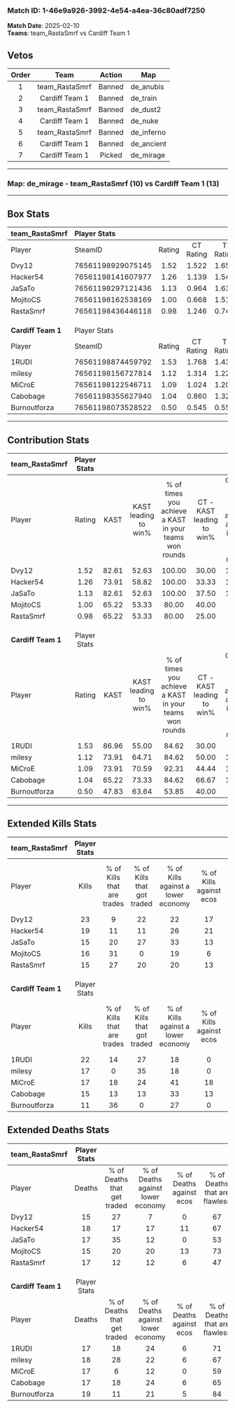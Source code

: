 ### Match ID: 1-46e9a926-3992-4e54-a4ea-36c80adf7250  
**Match Date**: 2025-02-10  
**Teams**: team_RastaSmrf vs Cardiff Team 1  

## Vetos  

| Order | Team | Action | Map |
| :---: | :--: | :----: | --- |
| 1 | team_RastaSmrf | Banned | de_anubis |
| 2 | Cardiff Team 1 | Banned | de_train |
| 3 | team_RastaSmrf | Banned | de_dust2 |
| 4 | Cardiff Team 1 | Banned | de_nuke |
| 5 | team_RastaSmrf | Banned | de_inferno |
| 6 | Cardiff Team 1 | Banned | de_ancient |
| 7 | Cardiff Team 1 | Picked | de_mirage |

---  

### **Map**: de_mirage - team_RastaSmrf (10) vs Cardiff Team 1 (13)  
---  

## Box Stats  

| **team_RastaSmrf** | Player Stats      |        |           |          |       |       |       |         |        |      |     |
| :- | :- | :-: | :-: | :-: | :-: | :-: | :-: | :-: | :-: | :-: | :-: |
| Player             | SteamID           | Rating | CT Rating | T Rating | KAST  |  ADR  | Kills | Assists | Deaths | K/D  | HS% |
| Dvy12              | 76561198929075145 |  1.52  |   1.522   |  1.659   | 82.61 | 95.7  |  23   |    7    |   15   | 1.53 | 34  |
| Hacker54           | 76561198141607977 |  1.26  |   1.139   |  1.544   | 73.91 | 96.3  |  19   |   12    |   18   | 1.06 | 42  |
| JaSaTo             | 76561198297121436 |  1.13  |   0.964   |  1.635   | 82.61 | 77.4  |  15   |   11    |   17   | 0.88 | 60  |
| MojitoCS           | 76561198162538169 |  1.00  |   0.668   |  1.511   | 65.22 | 61.6  |  16   |    3    |   15   | 1.07 | 50  |
| RastaSmrf          | 76561198436446118 |  0.98  |   1.246   |  0.744   | 65.22 | 75.2  |  15   |    8    |   17   | 0.88 | 33  |
|                    |                   |        |           |          |       |       |       |         |        |      |     |
|                    |                   |        |           |          |       |       |       |         |        |      |     |
|                    |                   |        |           |          |       |       |       |         |        |      |     |
| **Cardiff Team 1** | Player Stats      |        |           |          |       |       |       |         |        |      |     |
| Player             | SteamID           | Rating | CT Rating | T Rating | KAST  |  ADR  | Kills | Assists | Deaths | K/D  | HS% |
| 1RUDI              | 76561198874459792 |  1.53  |   1.768   |  1.438   | 86.96 | 116.1 |  22   |    6    |   17   | 1.29 | 54  |
| milesy             | 76561198156727814 |  1.12  |   1.314   |  1.220   | 73.91 | 84.6  |  17   |    7    |   18   | 0.94 | 64  |
| MiCroE             | 76561198122546711 |  1.09  |   1.024   |  1.201   | 73.91 | 73.1  |  17   |    3    |   17   | 1.00 | 58  |
| Cabobage           | 76561198355627940 |  1.04  |   0.860   |  1.326   | 65.22 | 90.3  |  15   |    9    |   17   | 0.88 | 66  |
| Burnoutforza       | 76561198073528522 |  0.50  |   0.545   |  0.554   | 47.83 | 34.2  |  11   |    1    |   19   | 0.58 | 45  |
---  

## Contribution Stats  

| **team_RastaSmrf** | Player Stats |       |                      |                                                        |                           |                                                             |                          |                                                            |
| :- | :-: | :-: | :-: | :-: | :-: | :-: | :-: | :-: |
| Player             |    Rating    | KAST  | KAST leading to win% | % of times you achieve a KAST in your teams won rounds | CT - KAST leading to win% | CT - % of times you achieve a KAST in your teams won rounds | T - KAST leading to win% | T - % of times you achieve a KAST in your teams won rounds |
| Dvy12              |     1.52     | 82.61 |        52.63         |                         100.00                         |           30.00           |                           100.00                            |          77.78           |                           100.00                           |
| Hacker54           |     1.26     | 73.91 |        58.82         |                         100.00                         |           33.33           |                           100.00                            |          87.50           |                           100.00                           |
| JaSaTo             |     1.13     | 82.61 |        52.63         |                         100.00                         |           37.50           |                           100.00                            |          63.64           |                           100.00                           |
| MojitoCS           |     1.00     | 65.22 |        53.33         |                         80.00                          |           40.00           |                            66.67                            |          60.00           |                           85.71                            |
| RastaSmrf          |     0.98     | 65.22 |        53.33         |                         80.00                          |           25.00           |                            66.67                            |          85.71           |                           85.71                            |
|                    |              |       |                      |                                                        |                           |                                                             |                          |                                                            |
|                    |              |       |                      |                                                        |                           |                                                             |                          |                                                            |
|                    |              |       |                      |                                                        |                           |                                                             |                          |                                                            |
| **Cardiff Team 1** | Player Stats |       |                      |                                                        |                           |                                                             |                          |                                                            |
| Player             |    Rating    | KAST  | KAST leading to win% | % of times you achieve a KAST in your teams won rounds | CT - KAST leading to win% | CT - % of times you achieve a KAST in your teams won rounds | T - KAST leading to win% | T - % of times you achieve a KAST in your teams won rounds |
| 1RUDI              |     1.53     | 86.96 |        55.00         |                         84.62                          |           30.00           |                            75.00                            |          80.00           |                           88.89                            |
| milesy             |     1.12     | 73.91 |        64.71         |                         84.62                          |           50.00           |                           100.00                            |          77.78           |                           77.78                            |
| MiCroE             |     1.09     | 73.91 |        70.59         |                         92.31                          |           44.44           |                           100.00                            |          100.00          |                           88.89                            |
| Cabobage           |     1.04     | 65.22 |        73.33         |                         84.62                          |           66.67           |                           100.00                            |          77.78           |                           77.78                            |
| Burnoutforza       |     0.50     | 47.83 |        63.64         |                         53.85                          |           40.00           |                            50.00                            |          83.33           |                           55.56                            |
---  

## Extended Kills Stats  

| **team_RastaSmrf** | Player Stats |                            |                            |                                    |                         |                              |                                 |                                       |                    |           |
| :- | :-: | :-: | :-: | :-: | :-: | :-: | :-: | :-: | :-: | :-: |
| Player             |    Kills     | % of Kills that are trades | % of Kills that got traded | % of Kills against a lower economy | % of Kills against ecos | % of Kills that are flawless | % of Kills that are close duels | % of Kills that are assisted by flash | Pistol Round Kills | AWP Kills |
| Dvy12              |      23      |             9              |             22             |                 22                 |           17            |              70              |                4                |                   4                   |         2          |     0     |
| Hacker54           |      19      |             11             |             11             |                 26                 |           21            |              53              |                5                |                   5                   |         0          |     2     |
| JaSaTo             |      15      |             20             |             27             |                 33                 |           13            |              67              |                7                |                   0                   |         0          |     0     |
| MojitoCS           |      16      |             31             |             0              |                 19                 |            6            |              69              |                6                |                   0                   |         4          |     8     |
| RastaSmrf          |      15      |             27             |             20             |                 20                 |           13            |              80              |                0                |                   7                   |         3          |     0     |
|                    |              |                            |                            |                                    |                         |                              |                                 |                                       |                    |           |
|                    |              |                            |                            |                                    |                         |                              |                                 |                                       |                    |           |
|                    |              |                            |                            |                                    |                         |                              |                                 |                                       |                    |           |
| **Cardiff Team 1** | Player Stats |                            |                            |                                    |                         |                              |                                 |                                       |                    |           |
| Player             |    Kills     | % of Kills that are trades | % of Kills that got traded | % of Kills against a lower economy | % of Kills against ecos | % of Kills that are flawless | % of Kills that are close duels | % of Kills that are assisted by flash | Pistol Round Kills | AWP Kills |
| 1RUDI              |      22      |             14             |             27             |                 18                 |            0            |              36              |                5                |                   0                   |         1          |     0     |
| milesy             |      17      |             0              |             35             |                 18                 |            0            |              82              |                0                |                   6                   |         4          |     0     |
| MiCroE             |      17      |             18             |             24             |                 41                 |           18            |              71              |                6                |                   6                   |         1          |     0     |
| Cabobage           |      15      |             13             |             13             |                 33                 |           13            |              40              |                7                |                   0                   |         1          |     1     |
| Burnoutforza       |      11      |             36             |             0              |                 27                 |            0            |              82              |                9                |                   0                   |         1          |     2     |
## Extended Deaths Stats  

| **team_RastaSmrf** | Player Stats |                             |                                   |                          |                               |                            |                           |               |
| :- | :-: | :-: | :-: | :-: | :-: | :-: | :-: | :-: |
| Player             |    Deaths    | % of Deaths that get traded | % of Deaths against lower economy | % of Deaths against ecos | % of Deaths that are flawless | % of Deaths that are close | % of Deaths while blinded | Deaths to AWP |
| Dvy12              |      15      |             27              |                 7                 |            0             |              67               |             7              |             0             |       0       |
| Hacker54           |      18      |             17              |                17                 |            11            |              67               |             6              |             0             |       0       |
| JaSaTo             |      17      |             35              |                12                 |            0             |              53               |             6              |             0             |       0       |
| MojitoCS           |      15      |             20              |                20                 |            13            |              73               |             7              |             7             |       2       |
| RastaSmrf          |      17      |             12              |                12                 |            6             |              47               |             0              |             6             |       1       |
|                    |              |                             |                                   |                          |                               |                            |                           |               |
|                    |              |                             |                                   |                          |                               |                            |                           |               |
|                    |              |                             |                                   |                          |                               |                            |                           |               |
| **Cardiff Team 1** | Player Stats |                             |                                   |                          |                               |                            |                           |               |
| Player             |    Deaths    | % of Deaths that get traded | % of Deaths against lower economy | % of Deaths against ecos | % of Deaths that are flawless | % of Deaths that are close | % of Deaths while blinded | Deaths to AWP |
| 1RUDI              |      17      |             18              |                24                 |            6             |              71               |             6              |             0             |       1       |
| milesy             |      18      |             28              |                22                 |            6             |              67               |             11             |             6             |       1       |
| MiCroE             |      17      |              6              |                12                 |            0             |              59               |             0              |             0             |       1       |
| Cabobage           |      17      |             18              |                24                 |            6             |              65               |             6              |             6             |       3       |
| Burnoutforza       |      19      |             11              |                21                 |            5             |              84               |             0              |             5             |       4       |
